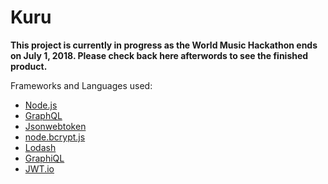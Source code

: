 # Kuru

**This project is currently in progress as the World Music Hackathon ends on July 1, 2018. Please check back here afterwords to see the finished product.**

Frameworks and Languages used:
- [Node.js](https://nodejs.org/en/)
- [GraphQL](https://graphql.org/)
- [Jsonwebtoken](https://github.com/auth0/node-jsonwebtoken)
- [node.bcrypt.js](https://github.com/kelektiv/node.bcrypt.js)
- [Lodash](https://lodash.com/docs/4.17.10#pick)
- [GraphiQL](https://github.com/skevy/graphiql-app)
- [JWT.io](https://jwt.io/)


